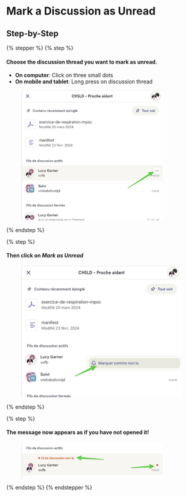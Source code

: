 # Mark a Discussion as Unread

## Step-by-Step

{% stepper %}
{% step %}
#### Choose the discussion thread you want to mark as unread.

* **On computer**: Click on three small dots
* **On mobile and tablet**: Long press on discussion thread

<div align="left"><figure><img src="../../.gitbook/assets/indiquer-un-message-comme-non-lu-patient - Step 1.jpeg" alt="" width="375"><figcaption></figcaption></figure></div>
{% endstep %}

{% step %}
#### Then click on _Mark as Unread_

<div align="left"><figure><img src="../../.gitbook/assets/indiquer-un-message-comme-non-lu-patient - Step 2.jpeg" alt=""><figcaption></figcaption></figure></div>
{% endstep %}

{% step %}
#### The message now appears as if you have not opened it!

<div align="left"><figure><img src="../../.gitbook/assets/indiquer-un-message-comme-non-lu-patient - Step 3.jpeg" alt="" width="375"><figcaption></figcaption></figure></div>
{% endstep %}
{% endstepper %}
